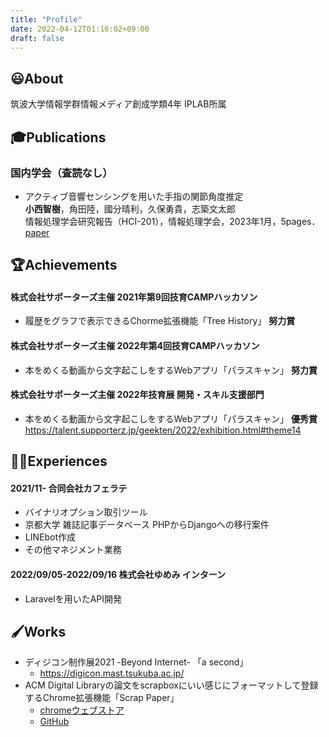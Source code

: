 ```yaml
---
title: "Profile"
date: 2022-04-12T01:16:02+09:00
draft: false
---
```

## 😃About
筑波大学情報学群情報メディア創成学類4年 IPLAB所属  

## 🎓Publications
### 国内学会（査読なし）

* アクティブ音響センシングを用いた手指の関節角度推定  
  __小西智樹__，角田陸，國分晴利，久保勇貴，志築文太郎  
  情報処理学会研究報告（HCI-201），情報処理学会，2023年1月，5pages．  
  [paper]( http://id.nii.ac.jp/1001/00223223/)


## 🏆Achievements
#### 株式会社サポーターズ主催 2021年第9回技育CAMPハッカソン 
* 履歴をグラフで表示できるChorme拡張機能「Tree History」 **努力賞**
#### 株式会社サポーターズ主催 2022年第4回技育CAMPハッカソン 
  * 本をめくる動画から文字起こしをするWebアプリ「パラスキャン」 **努力賞**
#### 株式会社サポーターズ主催 2022年技育展 開発・スキル支援部門 
  * 本をめくる動画から文字起こしをするWebアプリ「パラスキャン」 **優秀賞**  
    https://talent.supporterz.jp/geekten/2022/exhibition.html#theme14
  
## 👨‍💻Experiences
#### 2021/11- 合同会社カフェラテ
* バイナリオプション取引ツール
* 京都大学 雑誌記事データベース PHPからDjangoへの移行案件
* LINEbot作成
* その他マネジメント業務
#### 2022/09/05-2022/09/16 株式会社ゆめみ インターン
* Laravelを用いたAPI開発
## 🖌️Works
* ディジコン制作展2021 -Beyond Internet- 「a second」  
  * https://digicon.mast.tsukuba.ac.jp/
* ACM Digital Libraryの論文をscrapboxにいい感じにフォーマットして登録するChrome拡張機能「Scrap Paper」  
  * [chromeウェブストア](https://chrome.google.com/webstore/detail/scrap-paper/cgkgikddogobbaakbmbjphgipgfbkbdo)
  * [GitHub](https://github.com/tomoki52/scrap-paper-chrome-extention)
<!--
## 🖥Skills
* アジャイル開発
* Django
* github
* Processing

## 🎵Hobby
* ベース、ギター、ピアノ
* DTM 
-->
